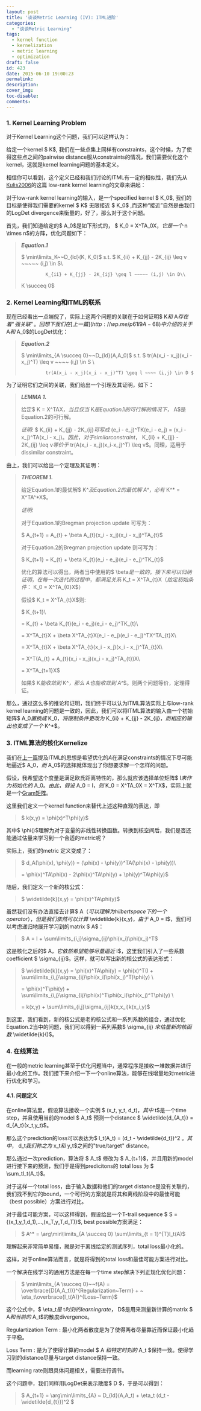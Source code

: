 ```yaml
---
layout: post
title: '谈谈Metric Learning (IV): ITML进阶'
categories:
  - "谈谈Metric Learning"
tags:
  - kernel function
  - kernelization
  - metric learning
  - optimization
draft: false
id: 423
date: 2015-06-10 19:00:23
permalink:
description:
cover_img:
toc-disable:
comments:
---
```


### 1\. Kernel Learning Problem

对于Kernel Learning这个问题，我们可以这样认为：

给定一个kernel $ K$, 我们在一些点集上同样有constraints，这个时候，为了使得这些点之间的pairwise distance服从constraints的情况，我们需要优化这个kernel，这就是kernel learning问题的基本定义。

相信你可以看到，这个定义已经和我们讨论的ITML有一定的相似性，我们先从[Kulis2006](http://dl.acm.org/citation.cfm?id=1143908)的这篇 low-rank kernel learning的文章来讲起：

对于low-rank kernel learning的输入，是一个specified kernel $ K_0$, 我们的目标是使得我们需要的kernel $ K$ 无限接近 $ K_0$ ,而这种“接近”自然是由我们的LogDet divergence来衡量的，好了，那么对于这个问题。

首先，我们知道给定的$ A_0$是如下形式的， $ K_0 = X^TA_0X$，它是一个$ n \times n$的方阵，优化问题如下：

> **_Equation.1_**
> 
>   $ \min\limits_K~~D_{ld}(K, K_0)$
>   s.t. $ K_{ii} + K_{jj} - 2K_{ij} \leq v ~~~~~ (i,j) \in S\\
> 
>              K_{ii} + K_{jj} - 2K_{ij} \geq l ~~~~~ (i,j) \in D\\
> 
> K \succeq 0$

### 2\. Kernel Learning和ITML的联系

现在已经看出一点端倪了，实际上这两个问题的关联在于如何证明$ K$和$ A$存在着“强关联”。回想下我们在[上一篇](http://wp.me/p61l9A-68)中介绍的关于$ A$和$ A_0$的LogDet优化：

> **_Equation.2_**
> 
>   $ \min\limits_{A \succeq 0}~~D_{ld}(A,A_0)$
>   s.t. $ tr(A(x_i - x_j)(x_i - x_j)^T) \leq v ~~~~ (i,j) \in S \\
> 
>              tr(A(x_i - x_j)(x_i - x_j)^T) \geq l ~~~~ (i,j) \in D $

为了证明它们之间的关联，我们给出一个引理及其证明，如下：

> **_LEMMA 1._**
> 
>   给定$ K = X^TAX$， 当且仅当$ K$是Equation.1的可行解的情况下，$ A$是Equation.2的可行解。
> 
>   _证明:_
>   $ K_{ii} + K_{jj} - 2K_{ij}$可写成$ (e_i - e_j)^TK(e_i - e_j) = (x_i - x_j)^TA(x_i - x_j)$。因此，对于similar constraint，$ K_{ii} + K_{jj} - 2K_{ij} \leq v$等价于$ tr(A(x_i - x_j)(x_i-x_j)^T) \leq v$。同理，适用于dissimilar constraint。

由上，我们可以给出一个定理及其证明：

> **_THEOREM 1._**
> 
>   给定Equation.1的最优解$ K^*$及Equation.2的最优解$ A^*$，必有$ K^* = X^TA^*X$。
> 
>   _证明:_
> 
>   对于Equation.1的Bregman projection update 可写为：
> 
>   $ A_{t+1} = A_{t} + \beta A_{t}(x_i - x_j)(x_i - x_j)^TA_{t}$
> 
>   对于Equation.2的Bregman projection update 则可写为：
> 
>   $ K_{t+1} = K_{t} + \beta K_{t}(e_i - e_j)(e_i - e_j)^TK_{t}$
> 
>   优化的算法可以得出，两者当中使用的$ \beta$是一致的，接下来可以归纳证明，在每一次迭代的过程中，都满足关系$ K_t = X^TA_{t}X$（给定初始条件：$ K_0 = X^TA_{0}X$）
> 
>   假设$ K_t = X^TA_{t}X$则:
> 
>   $ K_{t+1}\\
> 
>  = K_{t} + \beta K_{t}(e_i - e_j)(e_i - e_j)^TK_{t}\\
> 
>  = X^TA_{t}X + \beta X^TA_{t}X(e_i - e_j)(e_i - e_j)^TX^TA_{t}X\\
> 
>  = X^TA_{t}X + \beta X^TA_{t}(x_i - x_j)(x_i - x_j)^TA_{t}X\\
> 
>  = X^T(A_{t} + A_{t}(x_i - x_j)(x_i - x_j)^TA_{t})X\\
> 
>  = X^TA_{t+1}X$
> 
>   如果$ K$能收敛到$ K^*$，那么$ A$也能收敛到$ A^*$。则两个问题等价，定理得证。

那么，通过这么多的推论和证明，我们终于可以认为ITML算法实际上与low-rank kernel learning的问题是一致的，因此，我们可以将ITML算法的输入由一个初始矩阵$ A_0$置换成$ K_0$，将限制条件更改为$ K_{ii} + K_{jj} - 2K_{ij}$，而相应的输出也变成了一个$ K^*$。

### 3\. ITML算法的核化Kernelize

我们在[上一篇](http://wp.me/p61l9A-68)提及ITML的思想是希望优化的$A$在满足constraints的情况下尽可能地逼近$ A_0$，而$ A_0$的选择就体现出了你想要求解一个怎样的问题。

假设，我希望这个度量是满足欧氏距离特性的，那么就应该选择单位矩阵$ I$来作为初始化的$ A_0$。由此，假设$ A_0 = I$，则$ K_0 = X^TA_0X = X^TX$，实际上就是一个[Gram矩阵](http://en.wikipedia.org/wiki/Gramian_matrix)。

这里我们定义一个kernel function来替代上述这种直观的表达，即

> $ k(x,y) = \phi(x)^T\phi(y)$

其中$ \phi()$理解为对于变量的非线性转换函数。转换到核空间后，我们是否还能通过估量来学习到一个合适的metric呢？

实际上，我们的metric 定义变成了：

> $ d_A(\phi(x), \phi(y)) = (\phi(x) - \phi(y))^TA(\phi(x) - \phi(y))\\
> 
> = \phi(x)^TA\phi(x) - 2\phi(x)^TA\phi(y) + \phi(y)^TA\phi(y)$

随后，我们定义一个新的核公式：

> $ \widetilde{k}(x,y) = \phi(x)^TA\phi(y)$

虽然我们没有办法直接去计算$ A$（可以理解为hilbert space下的一个operator），但是我们依然可以计算$ \widetilde{k}(x,y)$，由于$ A_0 = I$，我们可以考虑递归地展开学习到的matrix $ A$：

> $ A = I + \sum\limits_{i,j}\sigma_{ij}\phi(x_i)\phi(x_j)^T$

这是核化之后的$ A$，它依然希望能够尽量逼近$ I$，这里我们引入了一些系数coefficient $ \sigma_{ij}$。这样，就可以写出新的核公式的表达形式：

> $ \widetilde{k}(x,y) = \phi(x)^TA\phi(y) = \phi(x)^T(I + \sum\limits_{i,j}\sigma_{ij}\phi(x_i)\phi(x_j)^T)\phi(y) \\
> 
> = \phi(x)^T\phi(y) + \sum\limits_{i,j}\sigma_{ij}\phi(x)^T\phi(x_i)\phi(x_j)^T\phi(y) \\
> 
> = k(x,y) + \sum\limits_{i,j}\sigma_{ij}k(x,x_i)k(x_i,y)$

到这里，我们看到，新的核公式是老的核公式和一系列系数的组合，通过优化Equation.2当中的问题，我们可以得到一系列系数$ \sigma_{ij} $来估量新的核函数$ \widetilde{k}()$。

### 4\. 在线算法

在一般的metric learning甚至于优化问题当中，通常程序是接收一堆数据并进行最小化的工作。我们接下来介绍一下一个online算法，能够在线增量地对metric进行优化和学习。

#### 4.1\. 问题定义

在online算法里，假设算法接收一个实例 $ (x_t, y_t, d_t)$，其中$ t$是一个time step，并且使用当前的model $ A_t$ 预测一个distance $ \widetilde{d_{A_t}} = d_{A_t}(x_t,y_t)$。

那么这个prediction的loss可以表达为$ l_t(A_t) = (d_t - \widetilde{d_t})^2 $。其中，$ d_t$我们称之为$ x_t$和$ y_t$之间的"true/target" distance。

那么通过一次prediction，算法将 $ A_t$ 修改为 $ A_{t+1}$，并且用新的model进行接下来的预测，我们于是得到predicitons的 total loss 为 $ \sum_tl_t(A_t)$。

对于这样一个total loss，由于输入数据和他们的target distance是没有关联的，我们找不到它的bound，一个可行的方案就是将其和离线阶段中的最佳可能（best possible）方案进行对比。

对于最佳可能方案，可以这样得到，假设给出一个T-trail sequence $ S = \{(x_1,y_1,d_1),...,(x_T,y_T,d_T)\}$, best possible方案满足：

> $ A^* = \arg\min\limits_{A \succeq 0} \sum\limits_{t = 1}^{T}l_t(A)$

理解起来非常简单易懂，就是对于离线给定的测试序列，total loss最小化的。

这样，对于online算法而言，就是将得到的total loss和最佳可能方案进行对比。

一个解决在线学习的通用方法是在每一个time step解决下列正规化优化问题：

> $ \min\limits_{A \succeq 0}~~f(A) = \overbrace{D(A,A_t))}^{Regularization~Term} + ~ \eta_t\overbrace{l_t(A)}^{Loss~Term}$

这个公式中，$ \eta_t$是$ t$时刻的learning rate，$ D$是用来测量新计算的matrix $ A$和当前的$ A_t$的散度divergence。

Regulartization Term : 最小化两者散度是为了使得两者尽量靠近而保证最小化趋于平稳。

Loss Term : 是为了使得计算的model $ A $和特定时刻的$ A_t $保持一致。使得学习到的distance尽量与target distance保持一致。

而learning rate则跟具体问题相关，需要进行调节。

这个问题中，我们同样用LogDet来表示散度$ D $，于是可以得到：

> $ A_{t+1} = \arg\min\limits_{A} ~ D_{ld}(A,A_t) + \eta_t (d_t - \widetilde{d_{t}})^2 $
